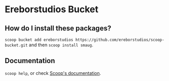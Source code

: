 # Ereborstudios Bucket

## How do I install these packages?
`scoop bucket add ereborstudios https://github.com/ereborstudios/scoop-bucket.git` and then `scoop install smaug`.

## Documentation
`scoop help`,  or check [Scoop's documentation](https://github.com/lukesampson/scoop/wiki).
